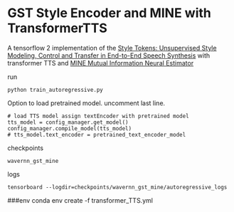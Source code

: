 
# GST Style Encoder and MINE with TransformerTTS

A tensorflow 2 implementation of the [Style Tokens: Unsupervised Style Modeling, Control and Transfer in End-to-End 
Speech Synthesis](https://arxiv.org/abs/1803.09017) with transformer TTS and 
[MINE Mutual Information Neural Estimator](https://arxiv.org/abs/1801.04062)

run

    python train_autoregressive.py

Option to load pretrained model. uncomment last line.

    # load TTS model assign textEncoder with pretrained model
    tts_model = config_manager.get_model()
    config_manager.compile_model(tts_model)
    # tts_model.text_encoder = pretrained_text_encoder_model


checkpoints

    wavernn_gst_mine
    
logs

    tensorboard --logdir=checkpoints/wavernn_gst_mine/autoregressive_logs

###env
conda env create -f transformer_TTS.yml